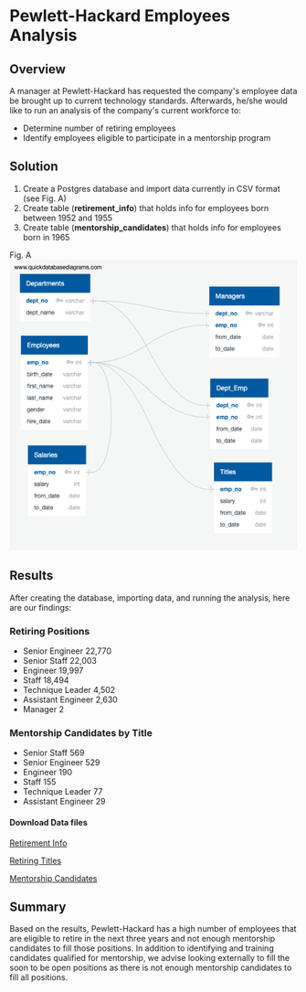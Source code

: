 # Pewlett-Hackard Employees Analysis

## Overview 

A manager at Pewlett-Hackard has requested the company's employee data be brought up to current technology standards. Afterwards, he/she would like to run an analysis of the company's current workforce to:

- Determine  number of retiring employees
- Identify employees eligible to participate in a mentorship program
 
 ## Solution
 
 1. Create a Postgres database and import data currently in CSV format (see Fig. A)
 2. Create table (**retirement_info**) that holds info for employees born between 1952 and 1955
 3. Create table (**mentorship_candidates**) that holds info for employees born in 1965 

Fig. A
![Employee Database](https://raw.githubusercontent.com/khanh703/Pewlett-Hackard-Analysis/main/EmployeeDB.png)

## Results 
After creating the database, importing data, and running the analysis, here are our findings:

### Retiring Positions
 - Senior Engineer 22,770 
 - Senior Staff 22,003 
 - Engineer 19,997 
 - Staff 18,494
 - Technique Leader 4,502 
 - Assistant Engineer 2,630 
 - Manager 2

### Mentorship Candidates by Title
- Senior Staff 569
- Senior Engineer 529
- Engineer 190
- Staff 155
- Technique Leader 77
- Assistant Engineer 29

#### Download Data files

[Retirement Info](Data/unique_titles.csv)

[Retiring Titles](Data/retiring_titles.csv)

[Mentorship Candidates](Data/mentoship_eligibility.csv)


## Summary 
Based on the results, Pewlett-Hackard has a high number of employees that are eligible to retire in the next three years and not enough mentorship candidates to fill those positions. In addition to identifying and training candidates qualified for mentorship, we advise looking externally to fill the soon to be open positions as there is not enough mentorship candidates to fill all positions.

